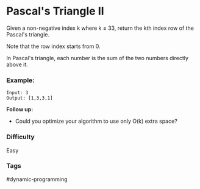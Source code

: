 # Pascal's Triangle II

Given a non-negative index k where k ≤ 33, return the kth index row of the Pascal's triangle.

Note that the row index starts from 0.

In Pascal's triangle, each number is the sum of the two numbers directly above it.

### Example:

```
Input: 3
Output: [1,3,3,1]
```

**Follow up:**

- Could you optimize your algorithm to use only O(k) extra space?

### Difficulty

Easy

### Tags

#dynamic-programming
